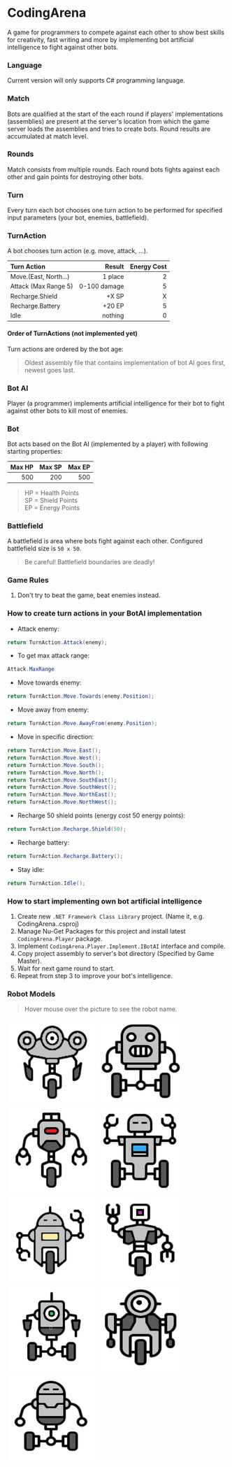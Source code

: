 
# CodingArena
A game for programmers to compete against each other to show best skills for creativity, fast writing and more by implementing bot artificial intelligence to fight against other bots.

### Language
Current version will only supports C# programming language.

### Match
Bots are qualified at the start of the each round if players' implementations (assemblies) are present at the server's location from which the game server loads the assemblies and tries to create bots. Round results are accumulated at match level.

### Rounds
Match consists from multiple rounds. Each round bots fights against each other and gain points for destroying other bots. 

### Turn
Every turn each bot chooses one turn action to be performed for specified input parameters (your bot, enemies, battlefield).

### TurnAction
A bot chooses turn action (e.g. move, attack, ...). 

| Turn Action           | Result       | Energy Cost |
|:----------------------|-------------:|------------:|
| Move.(East, North...) | 1 place      |           2 |
| Attack (Max Range 5)  | 0-100 damage |           5 |
| Recharge.Shield       |  +X SP       |           X |
| Recharge.Battery      | +20 EP       |           5 |
| Idle                  | nothing      |           0 |

#### Order of TurnActions (not implemented yet)
Turn actions are ordered by the bot age:
> Oldest assembly file that contains implementation of bot AI goes first, newest goes last.

### Bot AI
Player (a programmer) implements artificial intelligence for their bot to fight against other bots to kill most of enemies.

### Bot
Bot acts based on the Bot AI (implemented by a player) with following starting properties:

| Max HP | Max SP | Max EP |
|-------:|-------:|-------:|
|    500 |    200 |    500 |

> HP = Health Points  
> SP = Shield Points  
> EP = Energy Points

### Battlefield

A battlefield is area where bots fight against each other.
Configured battlefield size is `50 x 50`. 
> Be careful! Battlefield boundaries are deadly!

### Game Rules
1. Don't try to beat the game, beat enemies instead.

### How to create turn actions in your BotAI implementation

* Attack enemy:
```csharp
return TurnAction.Attack(enemy);
```
* To get max attack range:
```csharp
Attack.MaxRange
```
* Move towards enemy:
```csharp
return TurnAction.Move.Towards(enemy.Position);
```
* Move away from enemy:
```csharp
return TurnAction.Move.AwayFrom(enemy.Position);
```
* Move in specific direction:
```csharp
return TurnAction.Move.East();
return TurnAction.Move.West();
return TurnAction.Move.South();
return TurnAction.Move.North();
return TurnAction.Move.SouthEast();
return TurnAction.Move.SouthWest();
return TurnAction.Move.NorthEast();
return TurnAction.Move.NorthWest();
```
* Recharge 50 shield points (energy cost 50 energy points):
```csharp
return TurnAction.Recharge.Shield(50);
```
* Recharge battery:
```csharp
return TurnAction.Recharge.Battery();
```
* Stay idle:
```csharp
return TurnAction.Idle();
```

### How to start implementing own bot artificial intelligence

1. Create new `.NET Framework Class Library` project. (Name it, e.g. CodingArena.<YourName>.csproj)
2. Manage Nu-Get Packages for this project and install latest `CodingArena.Player` package.
3. Implement `CodingArena.Player.Implement.IBotAI` interface and compile.
4. Copy project assembly to server's bot directory (Specified by Game Master).
5. Wait for next game round to start.
6. Repeat from step 3 to improve your bot's intelligence.

### Robot Models

> Hover mouse over the picture to see the robot name.

![Hammer](https://github.com/PeterMilovcik/CodingArena/raw/master/CodingArena.Game.Wpf/Images/Hammer.png "Hammer")
![Juggernaut](https://github.com/PeterMilovcik/CodingArena/raw/master/CodingArena.Game.Wpf/Images/Juggernaut.png "Juggernaut")
![Proto](https://github.com/PeterMilovcik/CodingArena/raw/master/CodingArena.Game.Wpf/Images/Proto.png "Proto")
![Rust](https://github.com/PeterMilovcik/CodingArena/raw/master/CodingArena.Game.Wpf/Images/Rust.png "Rust")
![Scrappie](https://github.com/PeterMilovcik/CodingArena/raw/master/CodingArena.Game.Wpf/Images/Scrappie.png "Scrappie")
![Scyther](https://github.com/PeterMilovcik/CodingArena/raw/master/CodingArena.Game.Wpf/Images/Scyther.png "Scyther")
![Sparky](https://github.com/PeterMilovcik/CodingArena/raw/master/CodingArena.Game.Wpf/Images/Sparky.png "Sparky")
![Tinker](https://github.com/PeterMilovcik/CodingArena/raw/master/CodingArena.Game.Wpf/Images/Tinker.png "Tinker")
![Twobit](https://github.com/PeterMilovcik/CodingArena/raw/master/CodingArena.Game.Wpf/Images/Twobit.png "Twobit")
